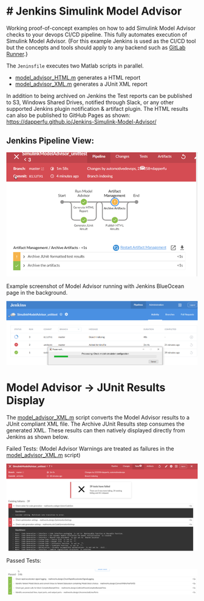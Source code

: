 

# # Jenkins Simulink Model Advisor

Working proof-of-concept examples on how to add Simulink Model Advisor checks to your devops CI/CD pipeline. This fully automates execution of Simulink Model Advisor. {For this example Jenkins is used as the CI/CD tool but the concepts and tools should apply to any backend such as [GitLab Runner](https://docs.gitlab.com/runner/install/windows.html).}

The `Jeninsfile` executes two Matlab scripts in parallel.

- [model_advisor_HTML.m](model_advisor_HTML.m) generates a HTML report
- [model_advisor_XML.m](model_advisor_XML.m) generates a JUnit XML report 

In addition to being archived on Jenkins the Test reports can be published to S3, Windows Shared Drives, notified through Slack, or any other supported Jenkins plugin notification & artifact plugin. The HTML results can also be published to GitHub Pages as shown: https://dapperfu.github.io/Jenkins-Simulink-Model-Advisor/

## Jenkins Pipeline View:

![](Jenkins_pipeline.png)

Example screenshot of Model Advisor running with Jenkins BlueOcean page in the background.

![Executing Model Advisor](Jenkins_run.png)

# Model Advisor -> JUnit Results Display

The [model_advisor_XML.m](model_advisor_XML.m) script converts the Model Advisor results to a JUnit compliant XML file. The Archive JUnit Results step consumes the generated XML. These results  can then natively displayed directly from Jenkins as shown below.

Failed Tests: (Model Advisor Warnings are treated as failures in the [model_advisor_XML.m](model_advisor_XML.m) script)

![](Jenkins_junit.png)

Passed Tests:

![](Jenkins_junit_passed.png)